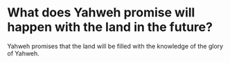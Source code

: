 # What does Yahweh promise will happen with the land in the future?

Yahweh promises that the land will be filled with the knowledge of the glory of Yahweh.
